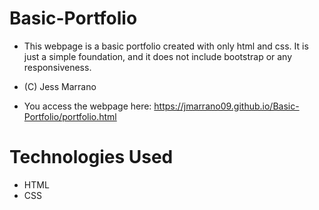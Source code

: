 # Basic-Portfolio

* This webpage is a basic portfolio created with only html and css.  It is just a simple foundation, and it does not include bootstrap or any responsiveness.
* (C) Jess Marrano

* You access the webpage here: https://jmarrano09.github.io/Basic-Portfolio/portfolio.html

# Technologies Used
* HTML
* CSS



